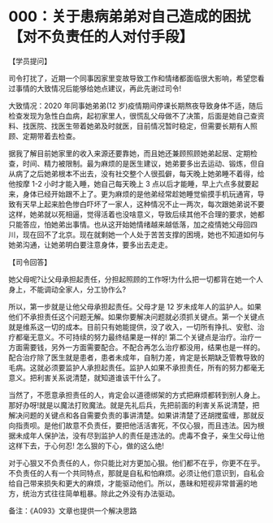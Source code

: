 # 000：关于患病弟弟对自己造成的困扰【对不负责任的人对付手段】

【学员提问】

司令打扰了，近期一个同事因家里变故导致工作和情绪都面临很大影响，希望您看过事情的大致情况后能够给她点建议，再此先谢过司令!

大致情况：2020 年同事她弟弟(12 岁)疫情期间停课长期熬夜导致身体不适，随后检查发现为急性白血病，起初家里人，很慌乱父母做不了决策，后面是她自己查资料、找医院、找医生带着她弟及时就医，目前情况暂时稳定，但需要长期有人照顾、定期带着去检查。

据我了解目前她家里的收入来源还要靠她，而且她还兼顾照顾她弟起居、定期检查，时间、精力被限制。最为麻烦的是医生建议，她弟要多出去运动、锻炼，但自从病了之后她弟根本不出去，没有社交整个人很孤僻，每天晚上她弟睡不着得，给他按摩 1-2 小时才能入睡，她自己每天晚上 3 点以后才能睡，早上六点多就要起来，身体已经开始跟不上了。更为麻烦的是他弟经常趁她睡觉偷摸手机玩通宵，导致有天早上起来脸色惨白吓坏了一家人，这种情况不止一两次，每次跟她弟说不要这样，她弟就以死相逼，觉得活着也没啥意义，导致后续其他不合理的要求，她都只能答应，怕她弟出事情。也从这开始她情绪越来越低落，加之疫情她父母回四川，现在回不了北京。现在就剩她一个人处于苦苦支撑的困境，她也不知道如何与她弟沟通，让她弟明白要注意身体，要多出去走走。

【司令回答】

她父母呢?让父母承担起责任，分担起照顾的工作呀!为什么把一切都背在她一个人身上，不能调动全家人，分工协作么?

所以，第一步就是让他父母承担起责任。父母才是 12 岁未成年人的监护人。如果他们不承担责任这个问题无解。如果你要解决问题就必须抓关键点。第一个关键点就是维系这一切的成本。目前只有她能提供，没了收入，一切所有挣扎、安慰、治疗都毫无意义。不可持续的努力最终结果是一样的! 第二个关键点是治疗。治疗一方面需要钱，另外一方面需要配合。不配合再怎么治疗都没用，结果也是一样的。配合治疗除了医生就是患者，患者未成年，自制力差，肯定是长期缺乏管教导致的毛病。这就必须要监护人承担起责任。监护人如果不承担责任，所有的努力都毫无意义。把利害关系说清楚，就知道谁该干什么了。

当然了，不愿意承担责任的人，肯定会以道德绑架的方式把麻烦都转到别人身上。那好办呀!就是以魔法打败魔法。就是先礼后兵，先把前面的利害关系说清楚，把解决问题的关键点和各自需要负责的事讲清楚。如果讲清楚了还胡搅蛮缠，那就反向指责呗。是他们故意不负责任，要把他活活害死，不仅心狠，而且违法。因为根据未成年人保护法，没有尽到监护人的责任是违法的。虎毒不食子，亲生父母让他这样下去，于心何忍! 怎么狠的下心，做的这么绝!

对于心狠又不负责任的人，你只能比对方更加心狠。他们都不在乎，你更不在乎。不负责任的人有一个共同特点，那就是自私和怕麻烦。必须让他们意识到，自私会给自己带来损失和更大的麻烦，才能驱动他们。所以，愚昧和短视非常普遍的地方，统治方式往往简单粗暴。除此之外没有办法驱动。

备注：《A093》文章也提供一个解决思路